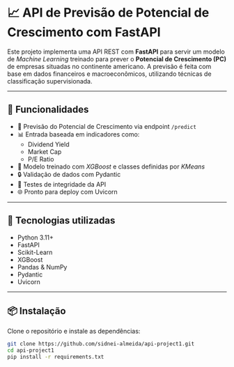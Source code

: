 # 📈 API de Previsão de Potencial de Crescimento com FastAPI

Este projeto implementa uma API REST com **FastAPI** para servir um modelo de *Machine Learning* treinado para prever o **Potencial de Crescimento (PC)** de empresas situadas no continente americano. A previsão é feita com base em dados financeiros e macroeconômicos, utilizando técnicas de classificação supervisionada.

---

## 🚀 Funcionalidades

- 🔮 Previsão do Potencial de Crescimento via endpoint `/predict`
- 📊 Entrada baseada em indicadores como:
  - Dividend Yield
  - Market Cap
  - P/E Ratio
- 🧠 Modelo treinado com *XGBoost* e classes definidas por *KMeans*
- 🔒 Validação de dados com Pydantic
- 🧪 Testes de integridade da API
- 🌐 Pronto para deploy com Uvicorn

---

## 🧰 Tecnologias utilizadas

- Python 3.11+
- FastAPI
- Scikit-Learn
- XGBoost
- Pandas & NumPy
- Pydantic
- Uvicorn

---

## 📦 Instalação

Clone o repositório e instale as dependências:

```bash
git clone https://github.com/sidnei-almeida/api-project1.git
cd api-project1
pip install -r requirements.txt
